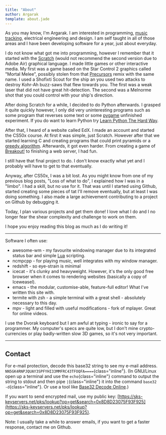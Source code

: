 ```yaml
---
title: "About"
author: Argarak
template: about.jade
---
```


As you may know, I'm Argarak. I am interested in programming, [music tracking](https://en.wikipedia.org/wiki/Music_tracker), electrical engineering and design. I am self taught in all of those areas and I have been developing software for a year, just about everyday.

I do not know what got me into programming, however I remember that it started with the [Scratch](https://scratch.mit.edu/) (would not recommend the second version due to Adobe Air) graphical language. I made little games or other interactive media. My first was a game based on the Star Control 2 graphics called "Mortal Melee", possibly stolen from that [Precursors](http://www.medievalfuture.com/precursors/main.php) remix with the same name. I used a Shofixti Scout for the ship an you used two attacks to destroy Kohr-Ah buzz-saws that flew towards you. The first was a weak laser that did not have great hit-detection. The second was a Melnorme shot that you could control with your ship's direction. 

After doing Scratch for a while, I decided to do Python afterwards. I grasped it quite quickly however, I only did very uninteresting programs such as some program that reverses some text or some [pygame](http://pygame.org/hifi.html) unfinished experiment. If you do want to learn Python try [Learn Python The Hard Way](http://learnpythonthehardway.org/book/index.html).

After that, I heard of a website called EdX. I made an account and started the CS50x course. At first it was simple, just Scratch. However after that we started learning C and creating programs that could print pyramids or a [greedy algorithm](https://en.wikipedia.org/wiki/Greedy_algorithm). Afterwards, it got even harder. From creating a game of [Breakout!](https://en.wikipedia.org/wiki/Breakout_%28video_game%29) to finishing a web server, I had fun.

I still have that final project to do. I don't know exactly what yet and I probably will have to get to that eventually.

Anyway, after CS50x, I was a bit lost. As you might know from one of my previous blog posts, "Loss of what to do", I explained how I was in a "limbo". I had a skill, but no use for it. That was until I started using Github, started creating some pieces of tat I'll remove eventually, but at least I was doing something. I also made a large achievement contributing to a project on Github by debugging it.

Today, I plan various projects and get them done! I love what I do and I no longer fear the shear complexity and challenge to work on them.

I hope you enjoy reading this blog as much as I do writing it!

------

Software I often use:

* awesome-wm - my favourite windowing manager due to its integrated status bar and simple [Lua](https://www.lua.org/) scripting.
* ncmpcpp - for playing music, well integrates with my window manager.
* redshift - so eye-strain is minimal
* icecat - it's clunky and heavyweight. However, it's the only good free browser when it comes to rendering websites (basically a copy of Iceweasel).
* emacs - the modular, customise-able, feature-full editor! What I've written this site with.
* termite with zsh - a simple terminal with a great shell - absolutely necessary to this day.
* mpv - light and filled with useful modifications - fork of mplayer. Great for online videos.

I use the Dvorak keyboard but I am awful at typing - ironic to say for a programmer. My computer's specs are quite low, but I don't mine crypto-currencies or play badly-written slow 3D games, so it's not very important.

------

## Contact

For e-mail protection, decode this base32 string to see my e-mail address. `NN5GK4RNPJQUAY3SPFYHI33MMFRC43TFOQFA====`{class="inline"}.
(In GNU/Linux open up a terminal and use the `echo`{class="inline"} command to output the string to stdout and then pipe `|`{class="inline"} it into the command `base32 -d`{class="inline"}. Or use a tool like [Base32 Decode Online](http://emn178.github.io/online-tools/base32_decode.html).)

If you want to send encrypted mail, use my public key: [https://sks-keyservers.net/pks/lookup?op=get&search=0x8D8D23075F93F925](https://sks-keyservers.net/pks/lookup?op=get&search=0x8D8D23075F93F925).

Note: I usually take a while to answer emails, if you want to get a faster response, contact me on Github.
